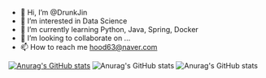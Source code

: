 - 👋 Hi, I’m @DrunkJin
- 👀 I’m interested in Data Science
- 🌱 I’m currently learning Python, Java, Spring, Docker 
- 💞️ I’m looking to collaborate on ...
- 📫 How to reach me hood63@naver.com

[![Anurag's GitHub stats](https://github-readme-stats.vercel.app/api?username=DrunkJin)](https://github.com/DrunkJin/github-readme-stats)
![Anurag's GitHub stats](https://github-readme-stats.vercel.app/api?username=DrunkJin&count_private=true)
![Anurag's GitHub stats](https://github-readme-stats.vercel.app/api?username=DrunkJin&show_icons=true)


<!---
DrunkJin/DrunkJin is a ✨ special ✨ repository because its `README.md` (this file) appears on your GitHub profile.
You can click the Preview link to take a look at your changes.
--->
